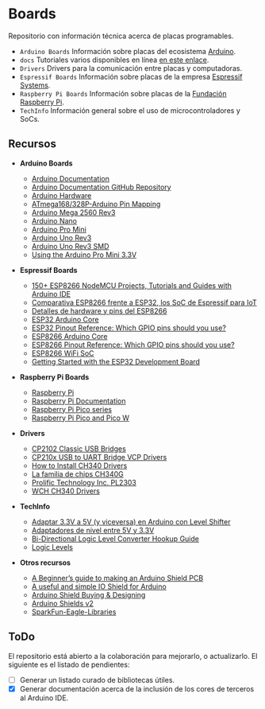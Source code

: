 # Boards

Repositorio con información técnica acerca de placas programables.

- `Arduino Boards` Información sobre placas del ecosistema [Arduino](https://www.arduino.cc/).
- `docs` Tutoriales varios disponibles en línea [en este enlace](https://lmtreser.github.io/boards/). 
- `Drivers` Drivers para la comunicación entre placas y computadoras.
- `Espressif Boards` Información sobre placas de la empresa [Espressif Systems](https://www.espressif.com/).
- `Raspberry Pi Boards` Información sobre placas de la [Fundación Raspberry Pi](https://www.raspberrypi.org/).
- `TechInfo` Información general sobre el uso de microcontroladores y SoCs.

## Recursos

- **Arduino Boards**
    - [Arduino Documentation](https://docs.arduino.cc/)
    - [Arduino Documentation GitHub Repository](https://github.com/arduino/docs-content)
    - [Arduino Hardware](https://docs.arduino.cc/hardware/)
    - [ATmega168/328P-Arduino Pin Mapping](https://docs.arduino.cc/retired/hacking/hardware/PinMapping168/)
    - [Arduino Mega 2560 Rev3](https://store.arduino.cc/products/arduino-mega-2560-rev3)
    - [Arduino Nano](https://store.arduino.cc/products/arduino-nano)
    - [Arduino Pro Mini](https://docs.arduino.cc/retired/boards/arduino-pro-mini/)
    - [Arduino Uno Rev3](https://store.arduino.cc/products/arduino-uno-rev3)
    - [Arduino Uno Rev3 SMD](https://store.arduino.cc/products/arduino-uno-rev3-smd)
    - [Using the Arduino Pro Mini 3.3V](https://learn.sparkfun.com/tutorials/using-the-arduino-pro-mini-33v)

- **Espressif Boards**
    - [150+ ESP8266 NodeMCU Projects, Tutorials and Guides with Arduino IDE](https://randomnerdtutorials.com/projects-esp8266/)
    - [Comparativa ESP8266 frente a ESP32, los SoC de Espressif para IoT](https://www.luisllamas.es/comparativa-esp8266-esp32/)
    - [Detalles de hardware y pins del ESP8266](https://www.luisllamas.es/detalles-del-esp8266-diferencias-con-arduino/)
    - [ESP32 Arduino Core](https://docs.espressif.com/projects/arduino-esp32/en/latest/index.html)
    - [ESP32 Pinout Reference: Which GPIO pins should you use?](https://randomnerdtutorials.com/esp32-pinout-reference-gpios/)
    - [ESP8266 Arduino Core](https://esp8266-arduino-spanish.readthedocs.io/es/latest/)
    - [ESP8266 Pinout Reference: Which GPIO pins should you use?](https://randomnerdtutorials.com/esp8266-pinout-reference-gpios/)
    - [ESP8266 WiFi SoC](https://www.espressif.com/en/products/socs/esp8266)
    - [Getting Started with the ESP32 Development Board](https://randomnerdtutorials.com/getting-started-with-esp32/)

- **Raspberry Pi Boards**
    - [Raspberry Pi](https://www.raspberrypi.com/)
    - [Raspberry Pi Documentation](https://www.raspberrypi.com/documentation/pico-sdk/)
    - [Raspberry Pi Pico series](https://www.raspberrypi.com/products/raspberry-pi-pico/)
    - [Raspberry Pi Pico and Pico W](https://www.raspberrypi.com/documentation/microcontrollers/raspberry-pi-pico.html)

- **Drivers**
    - [CP2102 Classic USB Bridges](https://www.silabs.com/interface/usb-bridges/classic/device.cp2102)
    - [CP210x USB to UART Bridge VCP Drivers](https://www.silabs.com/developers/usb-to-uart-bridge-vcp-drivers)
    - [How to Install CH340 Drivers](https://learn.sparkfun.com/tutorials/how-to-install-ch340-drivers/all)
    - [La familia de chips CH340G](https://www.prometec.net/ch340g/)
    - [Prolific Technology Inc. PL2303](https://www.prolific.com.tw/US/index.aspx)
    - [WCH CH340 Drivers](https://www.wch-ic.com/downloads/CH341SER_ZIP.html)

- **TechInfo**
    - [Adaptar 3.3V a 5V (y viceversa) en Arduino con Level Shifter](https://www.luisllamas.es/arduino-level-shifter/)
    - [Adaptadores de nivel entre 5V y 3.3V](https://www.inventable.eu/2017/05/03/adaptadores-nivel-5v-3-3v/)
    - [Bi-Directional Logic Level Converter Hookup Guide](https://learn.sparkfun.com/tutorials/bi-directional-logic-level-converter-hookup-guide/all)
    - [Logic Levels](https://learn.sparkfun.com/tutorials/logic-levels)

- **Otros recursos**
    - [A Beginner’s guide to making an Arduino Shield PCB](https://aaroneiche.com/2010/06/24/a-beginners-guide-to-making-an-arduino-shield-pcb/)
    - [A useful and simple IO Shield for Arduino](https://www.open-electronics.org/a-useful-and-simple-io-shield-for-arduino/)
    - [Arduino Shield Buying & Designing](https://www.autodesk.com/products/eagle/blog/arduino-shield-buying-designing/)
    - [Arduino Shields v2](https://learn.sparkfun.com/tutorials/arduino-shields-v2)
    - [SparkFun-Eagle-Libraries](https://github.com/sparkfun/SparkFun-Eagle-Libraries)

## ToDo

El repositorio está abierto a la colaboración para mejorarlo, o actualizarlo. El siguiente es el listado de pendientes:

- [ ] Generar un listado curado de bibliotecas útiles.
- [x] Generar documentación acerca de la inclusión de los cores de terceros al Arduino IDE.
